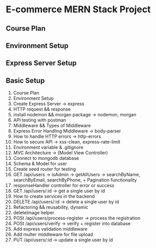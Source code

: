 # E-commerce MERN Stack Project

## Course Plan

## Environment Setup

## Express Server Setup

## Basic Setup

1. Course Plan
2. Environment Setup
3. Create Express Server -> express
4. HTTP request && response
5. install nodemon && morgan package -> nodemon, morgan
6. API testing with postman
7. Middleware && Types of Middleware
8. Express Error Handling Middleware -> body-parser
9. How to handle HTTP errors -> http-errors
10. How to secure API -> xss-clean, express-rate-limit
11. Environment variable & .gitignore
12. MVC Architecture -> (Model View Controller)
13. Connect to mongodb database
14. Schema & Model for user
15. Create seed router for testing
16. GET /api/users -> isAdmin -> getAllUsers -> searchByName, searchByEmail, searchByPhone, + Pagination functionality
17. responseHandler controller for error or success
18. GET /api/users/:id -> get a single user by id
19. How to create services in the backend
20. DELETE /api/users/:id -> delete a single user by id
21. Refactoring && reusability, dynamic
22. deleteImage helper
23. POSt /api/users/process-register -> process the registration
24. POSt /api/users/verify -> verify + register into database
25. Add express validation middleware
26. Add multer middleware for file upload
27. PUT /api/users/:id -> update a single user by id
